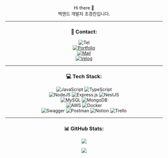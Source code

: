 
<div align="center">
Hi there 👋<br>백엔드 개발자 조경찬입니다.

-------------------------
  
### 📢 Contact:
![Tel](https://img.shields.io/badge/-010--3564--8160-blue)<br>
[![Portfolio](https://img.shields.io/badge/-PORTFOLIO-red)](https://www.canva.com/design/DAFW3w_kEAk/EOLTTannF8j5p7-sZdpwdw/view?utm_content=DAFW3w_kEAk&utm_campaign=designshare&utm_medium=link2&utm_source=sharebutton)<br>
[![Mail](http://img.shields.io/badge/Gmail-EA4335?style=flat&logo=gmail&color=grey&link=mailto:whrodtube@gmail.com)](mailto:whrodtube@gmail.com)<br>
[![Velog](http://img.shields.io/badge/Velog-20C997?style=flat&logo=velog&color=white&link=https://velog.io/@whrod)](https://velog.io/@whrod)<br>

  
-------------------------

### 💻 Tech Stack:
  
![JavaScript](https://img.shields.io/badge/JavaScript-%23323330.svg?style=flat&logo=javascript&logoColor=%23F7DF1E) ![TypeScript](https://img.shields.io/badge/TypeScript-%23007ACC.svg?style=flat&logo=typescript&logoColor=white)     
![NodeJS](https://img.shields.io/badge/Node.js-6DA55F?style=flat&logo=node.js&logoColor=white) ![Express.js](https://img.shields.io/badge/Express.js-%23404d59.svg?style=flat&logo=express&logoColor=%2361DAFB) ![NestJS](https://img.shields.io/badge/NestJs-%23E0234E.svg?style=flat&logo=nestjs&logoColor=white)    
![MySQL](https://img.shields.io/badge/MySQL-%2300f.svg?style=flat&logo=mysql&logoColor=white) ![MongoDB](https://img.shields.io/badge/MongoDB-%234ea94b.svg?style=flat&logo=mongodb&logoColor=white)     
![AWS](https://img.shields.io/badge/AWS-%23FF9900.svg?style=flat&logo=amazon-aws&logoColor=white) ![Docker](https://img.shields.io/badge/Docker-%230db7ed.svg?style=flat&logo=docker&logoColor=white)       
![Swagger](https://img.shields.io/badge/-Swagger-%23Clojure?style=flat&logo=swagger&logoColor=white) ![Postman](https://img.shields.io/badge/Postman-FF6C37?style=flat&logo=postman&logoColor=white) ![Notion](https://img.shields.io/badge/Notion-%23000000.svg?style=flat&logo=notion&logoColor=white) ![Trello](https://img.shields.io/badge/Trello-%23026AA7.svg?style=flat&logo=Trello&logoColor=white)

-------------------------

### 📊 GitHub Stats:

![](https://github-readme-stats.vercel.app/api?username=whrod&theme=dark&hide_border=true&include_all_commits=false&count_private=true&card_width=300px) <br/>
<!-- ![](https://github-readme-streak-stats.herokuapp.com/?user=whrod&theme=dark&hide_border=true&size=300)<br/> -->
![](https://github-readme-stats.vercel.app/api/top-langs/?username=whrod&theme=dark&hide_border=true&include_all_commits=false&count_private=true&layout=compact)

</div>
<!-- Proudly created with GPRM ( https://gprm.itsvg.in ) -->



<!-- ### Hi there 👋
백엔드 개발자 조경찬입니다.

<!--
**whrod/whrod** is a ✨ _special_ ✨ repository because its `README.md` (this file) appears on your GitHub profile.

Here are some ideas to get you started:

- 🔭 I’m currently working on ...
- 🌱 I’m currently learning ...
- 👯 I’m looking to collaborate on ...
- 🤔 I’m looking for help with ...
- 💬 Ask me about ...
- 📫 How to reach me: ...
- 😄 Pronouns: ...
- ⚡ Fun fact: ...
-->
